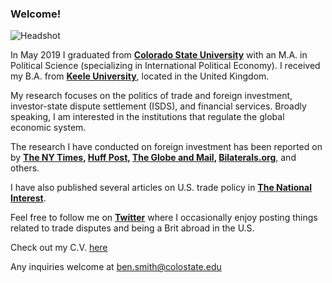 ### Welcome!


![Headshot](https://user-images.githubusercontent.com/55719134/66002985-cb90d680-e459-11e9-8a2f-6b46eab886b6.jpeg)


In May 2019 I graduated from **[Colorado State University](www.colostate.edu)** with an M.A. in Political Science (specializing in International Political Economy). I received my B.A. from **[Keele University](www.keele.ac.uk)**, located in the United Kingdom. 

My research focuses on the politics of trade and foreign investment, investor-state dispute settlement (ISDS), and financial services. Broadly speaking, I am interested in the institutions that regulate the global economic system.  

The research I have conducted on foreign investment has been reported on by **[The NY Times](https://www.nytimes.com/2018/10/10/business/us-china-investment-cfius.html), [Huff Post](https://www.huffingtonpost.ca/2019/04/30/isds-canada-trade-ccpa_a_23719635/), [The Globe and Mail](https://www.theglobeandmail.com/business/commentary/article-canadian-investors-need-to-stop-suing-foreign-governments-over/), [Bilaterals.org](https://www.bilaterals.org/?canadian-mining-companies-are)**, and others. 

I have also published several articles on U.S. trade policy in **[The National Interest](https://nationalinterest.org/profile/ben-smith)**. 

Feel free to follow me on **[Twitter](www.twitter.com/benjamindbsmith)** where I occasionally enjoy posting things related to trade disputes and being a Brit abroad in the U.S. 

Check out my C.V. [here](https://github.com/bensmith-ipe/BenjaminDSmith/files/3678605/BenjaminDSmith_C.V._8.19.pdf)

Any inquiries welcome at ben.smith@colostate.edu

